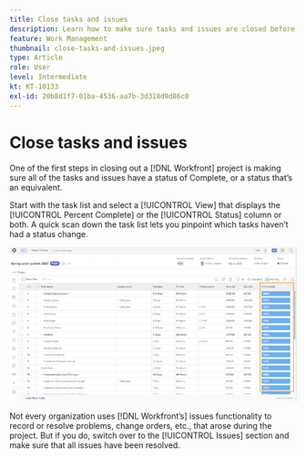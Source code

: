 ```yaml
---
title: Close tasks and issues
description: Learn how to make sure tasks and issues are closed before you close out a project in [!DNL  Workfront].
feature: Work Management
thumbnail: close-tasks-and-issues.jpeg
type: Article
role: User
level: Intermediate
kt: KT-10133
exl-id: 20b8d1f7-01ba-4536-aa7b-3d318d9d86c0
---
```

# Close tasks and issues

One of the first steps in closing out a [!DNL Workfront] project is making sure all of the tasks and issues have a status of Complete, or a status that’s an equivalent.

Start with the task list and select a [!UICONTROL View] that displays the [!UICONTROL Percent Complete] or the [!UICONTROL Status] column or both. A quick scan down the task list lets you pinpoint which tasks haven’t had a status change.

![Project displaying [!UICONTROL Percent Complete] column](assets/planner-fund-close-tasks-and-issues.png)

Not every organization uses [!DNL Workfront’s] issues functionality to record or resolve problems, change orders, etc., that arose during the project. But if you do, switch over to the [!UICONTROL Issues] section and make sure that all issues have been resolved.

<!---
learn more
Update task status
Issue statuses
--->
